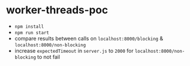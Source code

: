 # worker-threads-poc

*  `npm install`
*  `npm run start`
*  compare results between calls on `localhost:8000/blocking` & `localhost:8000/non-blocking`
*  increase `expectedTimeout` in `server.js` to `2000` for `localhost:8000/non-blocking` to not fail
